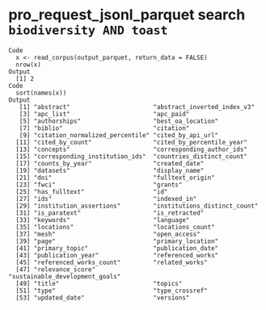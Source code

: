 # pro_request_jsonl_parquet search `biodiversity AND toast`

    Code
      x <- read_corpus(output_parquet, return_data = FALSE)
      nrow(x)
    Output
      [1] 2
    Code
      sort(names(x))
    Output
       [1] "abstract"                       "abstract_inverted_index_v3"    
       [3] "apc_list"                       "apc_paid"                      
       [5] "authorships"                    "best_oa_location"              
       [7] "biblio"                         "citation"                      
       [9] "citation_normalized_percentile" "cited_by_api_url"              
      [11] "cited_by_count"                 "cited_by_percentile_year"      
      [13] "concepts"                       "corresponding_author_ids"      
      [15] "corresponding_institution_ids"  "countries_distinct_count"      
      [17] "counts_by_year"                 "created_date"                  
      [19] "datasets"                       "display_name"                  
      [21] "doi"                            "fulltext_origin"               
      [23] "fwci"                           "grants"                        
      [25] "has_fulltext"                   "id"                            
      [27] "ids"                            "indexed_in"                    
      [29] "institution_assertions"         "institutions_distinct_count"   
      [31] "is_paratext"                    "is_retracted"                  
      [33] "keywords"                       "language"                      
      [35] "locations"                      "locations_count"               
      [37] "mesh"                           "open_access"                   
      [39] "page"                           "primary_location"              
      [41] "primary_topic"                  "publication_date"              
      [43] "publication_year"               "referenced_works"              
      [45] "referenced_works_count"         "related_works"                 
      [47] "relevance_score"                "sustainable_development_goals" 
      [49] "title"                          "topics"                        
      [51] "type"                           "type_crossref"                 
      [53] "updated_date"                   "versions"                      

